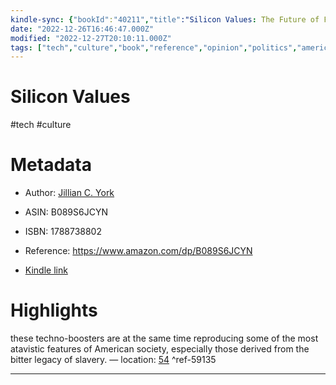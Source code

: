 ```yaml
---
kindle-sync: {"bookId":"40211","title":"Silicon Values: The Future of Free Speech Under Surveillance Capitalism","author":"Jillian C. York","asin":"B089S6JCYN","lastAnnotatedDate":"2022-12-01","bookImageUrl":"https://m.media-amazon.com/images/I/616o1iZ2KFL._SY160.jpg","highlightsCount":1}
date: "2022-12-26T16:46:47.000Z"
modified: "2022-12-27T20:10:11.000Z"
tags: ["tech","culture","book","reference","opinion","politics","america"]
---
```

# Silicon Values

#tech #culture 

# Metadata

* Author: [Jillian C. York](https://www.amazon.comundefined)

* ASIN: B089S6JCYN

* ISBN: 1788738802

* Reference: <https://www.amazon.com/dp/B089S6JCYN>

* [Kindle link](kindle://book?action=open&asin=B089S6JCYN)

# Highlights

these techno-boosters are at the same time reproducing some of the most atavistic features of American society, especially those derived from the bitter legacy of slavery. — location: [54](kindle://book?action=open&asin=B089S6JCYN&location=54) ^ref-59135

---
